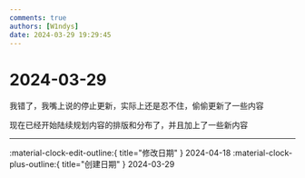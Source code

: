 ```yaml
---
comments: true
authors: [W1ndys]
date: 2024-03-29 19:29:45
---
```


# 2024-03-29

我错了，我嘴上说的停止更新，实际上还是忍不住，偷偷更新了一些内容

<!-- more -->

现在已经开始陆续规划内容的排版和分布了，并且加上了一些新内容

---

:material-clock-edit-outline:{ title="修改日期" } 2024-04-18
:material-clock-plus-outline:{ title="创建日期" } 2024-03-29

